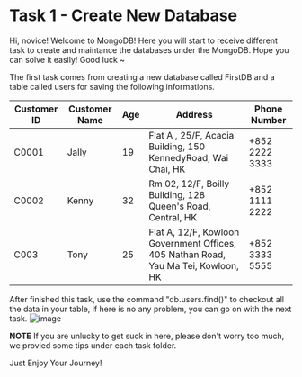# Task 1 - Create New Database

Hi, novice!
Welcome to MongoDB! Here you will start to receive different task to create and maintance the databases under the MongoDB. Hope you can solve it easily! Good luck ~

The first task comes from creating a new database called FirstDB and a table called users for saving the following informations.

|  Customer ID	|   Customer Name	|  Age	|   Address 	|   Phone Number	|
|---	|---	|---	|---	|---	|
| C0001	|   Jally	|   19	|  Flat A , 25/F, Acacia Building, 150 KennedyRoad, Wai Chai, HK 	|   +852 2222 3333	|
| C0002	|   Kenny	|   32	|  Rm 02, 12/F, Boilly Building, 128 Queen's Road, Central, HK  	| +852 1111 2222  	|
| C003 	|   Tony	|   25	|  Flat A, 12/F, Kowloon Government Offices, 405 Nathan Road, Yau Ma Tei, Kowloon, HK 	|   +852 3333 5555	|

After finished this task, use the command "db.users.find()" to checkout all the data in your table, if here is no any problem, you can go on with the next task.
![image](https://user-images.githubusercontent.com/63136573/178379679-8974158d-e459-4e9f-8b9d-951f0bc3bbf1.png)

**NOTE** If you are unlucky to get suck in here, please don't worry too much, we provied some tips under each task folder. 

Just Enjoy Your Journey!
